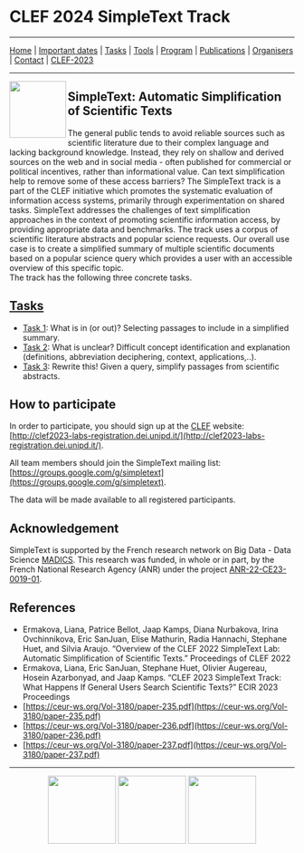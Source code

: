 # CLEF 2024 SimpleText Track

---

[Home](./) | [Important dates](./dates) | [Tasks](./tasks)  | [Tools](./tools) | 
[Program](./program) | [Publications](./publications) | [Organisers](./organisers) | [Contact](./contact) | [CLEF-2023](https://simpletext-project.com/2023/clef/)

---

<img align="left" src="https://github.com/simpletext-madics/2021/blob/main/clef/simpletext-logo-blue.png?raw=true" width="100"/>  

## SimpleText: Automatic Simplification of Scientific Texts

The general public tends to avoid reliable sources such as scientific literature due to their complex language and lacking background knowledge. Instead, they rely on shallow and derived sources on the web and in social media - often published for commercial or political incentives, rather than informational value. Can text simplification help to remove some of these access barriers? The SimpleText track is a part of the CLEF initiative which promotes the systematic evaluation of information access systems, primarily through experimentation on shared tasks. SimpleText addresses the challenges of text simplification approaches in the context of promoting scientific information access, by providing appropriate data and benchmarks. The track uses a corpus of scientific literature abstracts and popular science requests. Our overall use case is to create a simplified summary of multiple scientific documents based on a popular science query which provides a user with an accessible overview of this specific topic.  
The track has the following three concrete tasks.
 
## [Tasks](./tasks)
- [Task 1](./tasks): What is in (or out)? Selecting passages to include in a simplified summary.
- [Task 2](./tasks): What is unclear? Difficult concept identification and explanation (definitions, abbreviation deciphering, context, applications,..).
- [Task 3](./tasks): Rewrite this! Given a query, simplify passages from scientific abstracts.

## How to participate
In order to participate, you should sign up at the [CLEF](https://clef2023.clef-initiative.eu/index.php) website: [http://clef2023-labs-registration.dei.unipd.it/](http://clef2023-labs-registration.dei.unipd.it/). 

All team members should join the SimpleText mailing list:
[https://groups.google.com/g/simpletext](https://groups.google.com/g/simpletext). 

The data will be made available to all registered participants.

## Acknowledgement  

SimpleText is supported by the French research network on Big Data - Data Science [MADICS](https://www.madics.fr/). This research was funded, in whole or in part, by the French National Research Agency (ANR) under the project [ANR-22-CE23-0019-01](https://anr.fr/Project-ANR-22-CE23-0019).

## References  

- Ermakova, Liana, Patrice Bellot, Jaap Kamps, Diana Nurbakova, Irina Ovchinnikova, Eric SanJuan, Elise Mathurin, Radia Hannachi, Stephane Huet, and Silvia Araujo. “Overview of the CLEF 2022 SimpleText Lab: Automatic Simplification of Scientific Texts.”  Proceedings of CLEF 2022
- Ermakova, Liana, Eric SanJuan, Stephane Huet, Olivier Augereau, Hosein Azarbonyad, and Jaap Kamps. “CLEF 2023 SimpleText Track: What Happens If General Users Search Scientific Texts?” ECIR 2023 Proceedings
- [https://ceur-ws.org/Vol-3180/paper-235.pdf](https://ceur-ws.org/Vol-3180/paper-235.pdf)
- [https://ceur-ws.org/Vol-3180/paper-236.pdf](https://ceur-ws.org/Vol-3180/paper-236.pdf)
- [https://ceur-ws.org/Vol-3180/paper-237.pdf](https://ceur-ws.org/Vol-3180/paper-237.pdf)

---


<div align="center">
 <a href="https://anr.fr/Projet-ANR-22-CE23-0019"><img src="../img/ANR-logo-2021-complet.jpg" height="120"></a>
 <a href="https://www.madics.fr/actions/simpletext/"><img src="../img/Logo-CNRS-MaDICS.jpg" height="120"></a>
 <a href="https://clef2023.clef-initiative.eu/index.php"><img src="../img/logo-CLEF-2023.png" height="120"></a>
</div>
